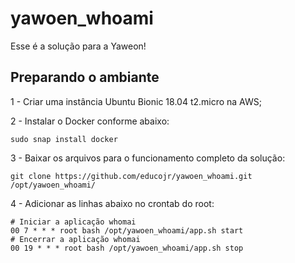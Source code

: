 # yawoen_whoami
Esse é a solução para a Yaweon!

## Preparando o ambiante
1 - Criar uma instância Ubuntu Bionic 18.04 t2.micro na AWS;

2 - Instalar o Docker conforme abaixo:
```
sudo snap install docker
```
3 - Baixar os arquivos para o funcionamento completo da solução:
```
git clone https://github.com/educojr/yawoen_whoami.git /opt/yawoen_whoami/
```
4 - Adicionar as linhas abaixo no crontab do root:
```
# Iniciar a aplicação whomai
00 7 * * * root bash /opt/yawoen_whoami/app.sh start
# Encerrar a aplicação whomai
00 19 * * * root bash /opt/yawoen_whoami/app.sh stop
```

